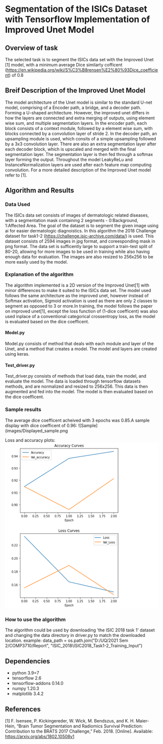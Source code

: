 # Segmentation of the ISICs Dataset with Tensorflow Implementation of Improved Unet Model


## Overview of task 
The selected task is to segment the ISICs data set with the Improved Unet [1] model, with a minimum average Dice similarty cofficent (https://en.wikipedia.org/wiki/S%C3%B8rensen%E2%80%93Dice_coefficient) of 0.8


## Breif Description of the Improved Unet Model
The model architecture of the Unet model is similar to the standard U-net model, comprising of a Encoder path, a bridge, and a decoder path. Forming a U-shaped architecture. However, the improved unet differs in how the layers are connected and extra merging of outputs, using element wise sum, and multiple segmentation layers. In the encoder path, each block consists of a context module, followed by a element wise sum, with blocks connected by a convolution layer of stride 2. In the decoder path, an upsampling module is used, which consits of a simple upsampling followed by a 3x3 convolution layer. There are also an extra segmentation layer after each decoder block, which is upscaled and merged with the final segmentation layer. The segmentation layer is then fed through a softmax layer forming the output. Throughout the model LeakyReLu and InstanceNormalization layers are used after each feature map computing convolution. For a more detailed description of the Improved Unet model refer to [1].


## Algorithm and Results 

### Data Used 
The ISICs data set consists of images of dermatologic related diseases, with a segmentation mask containing 2 segments - 0:Background, 1:Affected Area. The goal of the dataset is to segment the given image using ai for easier dermatologic diagnoistics. In this algorithm the 2018 Challenge dataset for task1-2 (https://challenge.isic-archive.com/data/) is used. This dataset consists of 2594 images in jpg format, and coreesponding mask in png format. The data set is sufficently large to support a train-test split of 80-20, allowing for more images to be used in training while also having enough data for evaluation. The images are also resized to 256x256 to be more easily used by the model. 

### Explanation of the algorithm 
The algorithm implemented is a 2D version of the Improved Unet[1] with minor differences to make it suited to the ISICs data set. The model used follows the same architecture as the improved unet, however instead of Softmax activation, Sigmoid activation is used as there are only 2 classes to segment as opposed to 3 or more.In training, the model follows the paper on improved unet[1], except the loss function of (1-dice coefficent) was also used inplace of a conventional categorical crossentropy loss, as the model is evaluated based on the dice coefficent. 

#### Model.py
Model.py consists of method that deals with each module and layer of the Unet, and a method that creates a model. The model and layers are created using keras. 

#### Test_driver.py
Test_driver.py consists of methods that load data, train the model, and evaluate the model. The data is loaded through tensorflow datasets methods, and are normalized and resized to 256x256. This data is then augmented and fed into the model. The model is then evaluated based on the dice coefficent. 

### Sample results 
The average dice coefficent acheived with 3 epochs was 0.85.A sample display with dice coefficent of 0.96:
![Sample](images/Displayed_sample.png

Loss and accuracy plots: 
![Loss Accuracy plot](images/Loss_accuracy_plots.png)

### How to use the algorithm
The algorithm could be used by downloading 'the ISIC 2018 task 1' dataset and changing the data directory in driver.py to match the downloaded location. 
example: 
data_path = os.path.join("D:/UQ/2021 Sem 2/COMP3710/Report", "ISIC_2018\ISIC2018_Task1-2_Training_Input")

## Dependencies 
- python 3.9=7
- tensorflow 2.6
- tensorflow-addons 0.14.0
- numpy 1.20.3
- matplotlib 3.4.2


## References 
[1] F. Isensee, P. Kickingereder, W. Wick, M. Bendszus, and K. H. Maier-Hein, “Brain Tumor Segmentation
and Radiomics Survival Prediction: Contribution to the BRATS 2017 Challenge,” Feb. 2018. [Online].
Available: https://arxiv.org/abs/1802.10508v1
